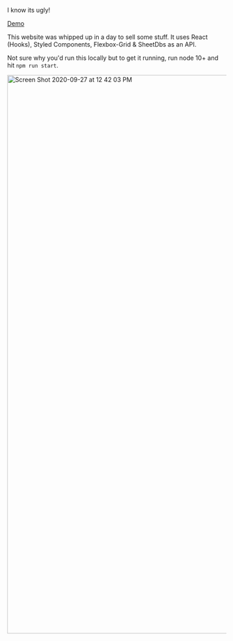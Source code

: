 I know its ugly! 

[Demo](bazar.lmosele.com)

This website was whipped up in a day to sell some stuff. It uses React (Hooks), Styled Components, Flexbox-Grid & SheetDbs as an API. 

Not sure why you'd run this locally but to get it running, run node 10+ and hit `npm run start`.

<img width="1284" alt="Screen Shot 2020-09-27 at 12 42 03 PM" src="https://user-images.githubusercontent.com/7740943/94370587-f179a700-00be-11eb-8ad1-0ee02cc79175.png">


